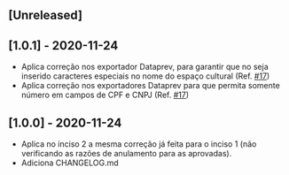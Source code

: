 
## [Unreleased]

## [1.0.1] - 2020-11-24
- Aplica correção nos exportador Dataprev, para garantir que no seja inserido caracteres especiais no nome do espaço cultural (Ref. [#17](https://github.com/mapasculturais/plugin-AldirBlancDataprev/issues/17))
- Aplica correção nos exportadores Dataprev para que permita somente número em campos de CPF e CNPJ (Ref. [#17](https://github.com/mapasculturais/plugin-AldirBlancDataprev/issues/17))

## [1.0.0] - 2020-11-24
- Aplica no inciso 2 a mesma correção já feita para o inciso 1 (não verificando as razões de anulamento para as aprovadas).
- Adiciona CHANGELOG.md
